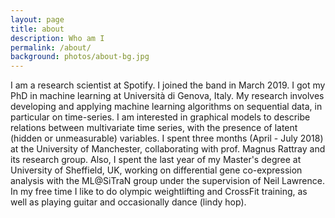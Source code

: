 ```yaml
---
layout: page
title: about
description: Who am I
permalink: /about/
background: photos/about-bg.jpg
---
```

I am a research scientist at Spotify. I joined the band in March 2019.
I got my PhD in machine learning at Università di Genova, Italy. My research involves developing and applying machine learning algorithms on sequential data, in particular on time-series.
I am interested in graphical models to describe relations between multivariate time series, with the presence of latent (hidden or unmeasurable) variables.
I spent three months (April - July 2018) at the University of Manchester, collaborating with prof. Magnus Rattray and its research group.
Also, I spent the last year of my Master's degree at University of Sheffield, UK, working on differential gene co-expression analysis with the ML@SiTraN group under the supervision of Neil Lawrence. 
In my free time I like to do olympic weightlifting and CrossFit training, as well as playing guitar and occasionally dance (lindy hop).
